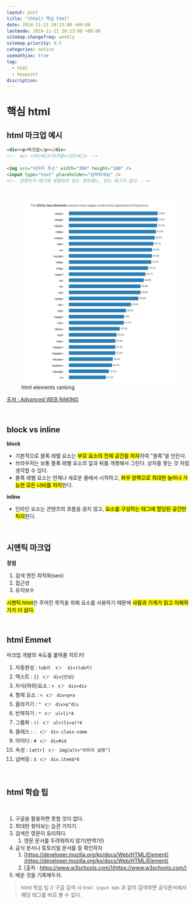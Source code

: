 ```yaml
---
layout: post
title: "(html) 핵심 html"
date: 2024-11-21 20:23:00 +09:00
lastmode: 2024-11-21 20:23:00 +09:00
sitemap.changefreq: weekly
sitemap.priority: 0.5
categories: notice
usemathjax: true
tag:
  - html
  - keypoint
discription:
---
```


# 핵심 html

## html 마크업 예시

```html
<div><p>마크업</p></div>
<!-- ex) <여는태그>마크업</닫는태그> -->

<img src="이미지 주소" width="300" height="100" />
<input type="text" placeholder="입력하세요" />
<!-- 콘텐츠가 태그에 포함되어 있는 경우에는, 닫는 태그가 없다. -->
```

<br>

<figure>
<img src="/assets/img/html-ranking.jpg" alt="html-ranking-img">
<figcaption>html elements ranking</figcaption>
</figure>

[출처 : Advanced WEB RAKING](https://www.advancedwebranking.com/seo/html-study)

<br>

## block vs inline

**block**

- 기본적으로 블록 레벨 요소는 <mark>부모 요소의 전체 공간을 차지</mark>하여 "블록"을 만든다.
- 브라우저는 보통 블록 레벨 요소의 앞과 뒤를 개행해서 그린다. 상자를 쌓는 것 처럼 생각할 수 있다.
- 블록 레벨 요소는 언제나 새로운 줄에서 시작하고, <mark>좌우 양쪽으로 최대한 늘어나 가능한 모든 너비를 차지</mark>한다.

**inline**

- 인라인 요소는 콘텐츠의 흐름을 끊지 않고, <mark>요소를 구성하는 태그에 할당된 공간만 차지</mark>한다.

<br>

## 시멘틱 마크업

**장점**

1. 검색 엔진 최적화(seo)
2. 접근성
3. 유지보수

<mark>시멘틱 htmt</mark>은 주어진 목적을 위해 요소를 사용하기 때문에 <mark>사람과 기계가 읽고 이해하기가 더 쉽다.</mark>

<br>

## html Emmet

마크업 개발의 속도를 붙여줄 치트키!

1. 자동완성 : `tab키` &ensp; 👉 &ensp; `div(tab키)`
2. 텍스트 : `{}` &ensp;👉&ensp; `div{안녕}`
3. 자식(하위)요소 : `>` &ensp;👉&ensp; `div>div `
4. 형제 요소 : `+` &ensp;👉&ensp; `div>p+a`
5. 올라가기 : `^` &ensp;👉&ensp; `div>p^div`
6. 반복하기 : `*` &ensp;👉&ensp; `ul>li*4`
7. 그룹화 : `()` &ensp;👉&ensp; `ul>(li>a)*4`
8. 클래스 : `.` &ensp;👉&ensp; `div.class-name`
9. 아이디 : `#` &ensp;👉&ensp; `div#id`
10. 속성 : `[attr]` &ensp;👉&ensp; `img[alt="이미지 설명"]`
11. 넘버링 : `$` &ensp;👉&ensp; `div.item$*6`

<br>

## html 학습 팁

<br>

1. 구글을 활용하면 못할 것이 없다.
2. 최대한 찾아보는 습관 가지기.
3. 검색은 영문이 유리하다.
   1. 영문 문서를 두려워하지 않기(번역기!)
4. 공식 문서나 튜토리얼 문서를 잘 확인하자
   1. [https://developer.mozilla.org/ko/docs/Web/HTML/Element](https://developer.mozilla.org/ko/docs/Web/HTML/Element)
   2. [출처 : https://www.w3schools.com/](https://www.w3schools.com/)
5. 배운 것을 기록해두자.

> html 학습 팁 // 구글 검색 시 `html input mdn` 과 같이 검색하면 공식문서에서 해당 태그를 바로 볼 수 있다.

<br>
